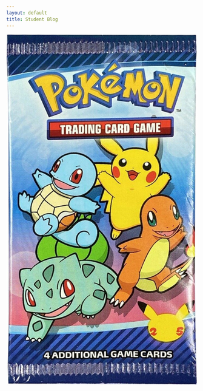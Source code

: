 ```yaml
---
layout: default
title: Student Blog
---
```


<head>
    <meta charset='utf-8'>
    <meta name="viewport" content="width=device-width,
    initial-scale=1">
    <link rel="stylesheet" type="text/css" href="style.css">
    <title>Flip Card</title>
    <script src="script.js"></script>
</head>


<body>
    <div id="pokemon-pack">
        <img src="./images/cover.jpg">
    </div>
    <div id="pokemon-cards-opened">
    </div>
</body>






<html>
<head>
    <title>Cool Image Box</title>
    <style>
        /* Define the cool image box style */
        .cool-image-box {
            border: 4px dashed red; /* Red dashed border */
            border-radius: 20px;
            padding: 20px;
            display: inline-block;
        }

        .box-content {
            background-color: #f2f2f2;
            text-align: center;
        }

        .box-image {
            width: 600px; /* Make the image more rectangular */
            height: 300px; /* Make the image more rectangular */
            display: block;
            margin: 0 auto;
        }
    </style>
</head>
<body>
    <div class="cool-image-box">
        <div class="box-content">
            <img class="box-image" src="images/pokemon.png" alt="Pokemon Image">
        </div>
    </div>
</body>
</html>


<!-- HTML table fragment for page -->
<table>
  <thead>
  <tr>
    <th>Pokemon</th>
    <th>Upvotes</th>
    <th>Downvotes</th>
  </tr>
  </thead>
  <tbody id="result">
    <!-- javascript generated data -->
  </tbody>
</table>

<!-- Script is layed out in a sequence (without a function) and will execute when page is loaded -->
<script>

  // prepare HTML defined "result" container for new output
  const resultContainer = document.getElementById("result");

  // keys for pokemon reactions
  const UPVOTE = "upvote";
  const DOWNVOTE = "downvote";

  // prepare fetch urls
  const url = "https://jarvproject.stu.nighthawkcodingsociety.com/api/pokemons";
  const like_url = url + "/upvote/";  // upvote reaction
  const jeer_url = url + "/downvote/";  // downvote reaction

  // prepare fetch GET options
  const options = {
    method: 'GET', // *GET, POST, PUT, DELETE, etc.
    mode: 'cors', // no-cors, *cors, same-origin
    cache: 'default', // *default, no-cache, reload, force-cache, only-if-cached
    credentials: 'omit', // include, *same-origin, omit
    headers: {
      'Content-Type': 'application/json'
      // 'Content-Type': 'application/x-www-form-urlencoded',
    },
  };
  // prepare fetch PUT options, clones with JS Spread Operator (...)
  const put_options = {...options, method: 'PUT'}; // clones and replaces method

  // fetch the API
  fetch(url, options)
    // response is a RESTful "promise" on any successful fetch
    .then(response => {
      // check for response errors
      if (response.status !== 200) {
          error('GET API response failure: ' + response.status);
          return;
      }
      // valid response will have JSON data
      response.json().then(data => {
          //console.log(data);
          for (const row of data) {
            // make "tr element" for each "row of data"
            const tr = document.createElement("tr");
            
            // td for pokemon cell
            const pokemon = document.createElement("td");
              pokemon.innerHTML = row.id + ". " + row.pokemon;  // add fetched data to innerHTML

            // td for upvote cell with onclick actions
            const upvote = document.createElement("td");
              const upvote_but = document.createElement('button');
              upvote_but.id = UPVOTE+row.id   // establishes a UPVOTE JS id for cell
              upvote_but.innerHTML = row.upvote;  // add fetched "upvote count" to innerHTML
              upvote_but.onclick = function () {
                // onclick function call with "like parameters"
                reaction(UPVOTE, like_url+row.id, upvote_but.id);  
              };
              upvote.appendChild(upvote_but);  // add "upvote button" to upvote cell

            // td for downvote cell with onclick actions
            const downvote = document.createElement("td");
              const downvote_but = document.createElement('button');
              downvote_but.id = DOWNVOTE+row.id  // establishes a DOWNVOTE JS id for cell
              downvote_but.innerHTML = row.downvote;  // add fetched "downvote count" to innerHTML
              downvote_but.onclick = function () {
                // onclick function call with "jeer parameters"
                reaction(DOWNVOTE, jeer_url+row.id, downvote_but.id);  
              };
              downvote.appendChild(downvote_but);  // add "downvote button" to downvote cell
             
            // this builds ALL td's (cells) into tr (row) element
            tr.appendChild(pokemon);
            tr.appendChild(upvote);
            tr.appendChild(downvote);

            // this adds all the tr (row) work above to the HTML "result" container
            resultContainer.appendChild(tr);
          }
      })
  })
  // catch fetch errors (ie Nginx ACCESS to server blocked)
  .catch(err => {
    error(err + " " + url);
  });

  // Reaction function to likes or jeers user actions
  function reaction(type, put_url, elemID) {

    // fetch the API
    fetch(put_url, put_options)
    // response is a RESTful "promise" on any successful fetch
    .then(response => {
      // check for response errors
      if (response.status !== 200) {
          error("PUT API response failure: " + response.status)
          return;  // api failure
      }
      // valid response will have JSON data
      response.json().then(data => {
          //console.log(data);
          // Likes or Jeers updated/incremented
          if (type === UPVOTE) // like data element
            document.getElementById(elemID).innerHTML = data.upvote;  // fetched upvote data assigned to upvote Document Object Model (DOM)
          else if (type === DOWNVOTE) // jeer data element
            document.getElementById(elemID).innerHTML = data.downvote;  // fetched downvote data assigned to downvote Document Object Model (DOM)
          else
            error("unknown type: " + type);  // should never occur
      })
    })
    // catch fetch errors (ie Nginx ACCESS to server blocked)
    .catch(err => {
      error(err + " " + put_url);
    });
    
  }

  // Something went wrong with actions or responses
  function error(err) {
    // log as Error in console
    console.error(err);
    // append error to resultContainer
    const tr = document.createElement("tr");
    const td = document.createElement("td");
    td.innerHTML = err;
    tr.appendChild(td);
    resultContainer.appendChild(tr);
  }

</script>


<!--- <body>
    <div class="container">
        <div class ="card">
            <div class="front"></div>
            <div class="back">
                <h1>Back of Card</h1>
                <p>Addtional Info on the back of the card</p>
            </div>
        </div>
    </div>
<body>
<html> -->

